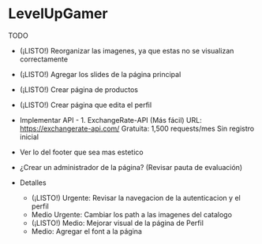 # LevelUpGamer

TODO
- (¡LISTO!) Reorganizar las imagenes, ya que estas no se visualizan correctamente
- (¡LISTO!) Agregar los slides de la página principal
- (¡LISTO!) Crear página de productos
- (¡LISTO!) Crear página que edita el perfil
- Implementar API
      - 1. ExchangeRate-API (Más fácil)
        URL: https://exchangerate-api.com/
        Gratuita: 1,500 requests/mes
        Sin registro inicial

- Ver lo del footer que sea mas estetico
- ¿Crear un administrador de la página? (Revisar pauta de evaluación)

- Detalles
  - (¡LISTO!) Urgente: Revisar la navegacion de la autenticacion y el perfil
  - Medio Urgente: Cambiar los path a las imagenes del catalogo
  - (¡LISTO!) Medio: Mejorar visual de la página de Perfil
  - Medio: Agregar el font a la página


  
